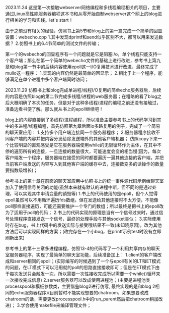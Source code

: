 2023.11.24 
这是第一次接触webserver网络编程和多线程编程相关的项目，主要通过Linux高性能服务器编程这本书和从零开始自制webserver这个网上的blog进行相关的学习和实践。let's start！

由于之前没有相关的经验，仿照书上第5节和blog上的第一篇完成一个简单的回显设置：webecho.cpp
1.其中发现dprintf和send似乎区别不大，都可以用来发送数据？
2.仿照书上的6.4节简单的测试文件的传输；

第一个的webecho的回显程序有一个问题就是它是阻塞i/o，单个线程只能支持一个客户端；那么在第一个简单的webecho文件的基础上进行改进，参考书上第九章和blog第一节中的后续内容使用epoll这一I/O复用技术进行改进，最终完成了mulio这一程序：
1.实现的内容仍然是最简单的回显示；
2.相比于上一个程序，能够满足在单个进程中多个客户端同时访问；



2023.11.29
仿照书上和blog完成单进程/线程I/O复用的简单echo服务器后，后续的内容是仿照blog的第二节完成多线程/进程的web服务器；在粗略的看了blog之后大概明确了本次的任务，但是对于这种多线程/进程的编程之前还没有接触过，准备边看书便了解。那么就从书上的epoll继续吧！

blog上的内容直接到了多线程/进程编程，所以准备主要参考书上的代码学习到其中的多进程/线程编程，首先仿照第九章后面io多路复用的例子，完成了一个简易的聊天室应用：
1.支持多个用户端连接同一个服务器程序；
2.服务器程序接收不同客户端的内容并把内容分发给除发送端外的其他客户端机器；
仿照copy下来一个比较明显的直观感受是它在服务器端使用while的无限循环作为主体，在其中不停的遍历所有的连接，一旦连接的数量很大，可能速度会变的相当慢(因为，每次客户端发一个程序，服务器端在接受的同时都要遍历一遍其他连接的客户端，并把当前客户端发送的内容写入到其他客户端的缓存中去，连接数变多的话操作的数量要指数级增长)；

参考书上的第十章在前面的聊天室应用中仿照书上的统一事件源代码示例给聊天室加入了使用信号关闭的功能(虽然本来就有默认的进程中断，但不同的是通过处理，可以实现其中申请变量的销毁等)
1.书上的代码使用的是epoll，但个人觉得epoll虽然可以不用循环遍历fds数组，但在发送给其他连接时不太方便，不能像poll那样直接遍历，可能还需要维护一个专门的数组；所以最终是把书上的epoll改为了适用于poll的代码；
2.书上的代码实现的原理是当有一个信号过来时，通过信号处理程序直接发送一个信号，最终的处理手段与其他socket类似；
3.实际使用时存在bug，书上代码中的发送实际与接受哦结果不一致(未知晓原因)，改为其他方法后可以实现同样的方案；(改完存在一个小bug，在printf示例test时没有立即刷新出来)

参考书上的第十三章多进程编程，仿照13-4的代码写了一个利用共享内存的聊天室服务器程序，实现了最简单的聊天室功能，后续准备加上：
1.client的客户端改成和server相同的epoll；(实际编写的时候遇到了一个与epoll有关的LT和ET模式的问题，在LT模式下可以沿用就的poll的思路直接接收即可；但是在ET模式下由于每次发送只会触发一次，所以需要一次性接收完成所以需要一个while()循环来一次接收完成信息)
2.server服务器可以改成使用进程池；(主要是进程池类processpool和模板参数类，主要借鉴blog2进行仿写, 最终实现的是和blog 2相同的echo服务器程序)(目前暂时不能实现想要的chatroom，如果想要改成chatroom的话，需要更改processpool.h中的run_parent然后把chatroom稍加改进)；
3.学会使用makefile来编译管理文件；


